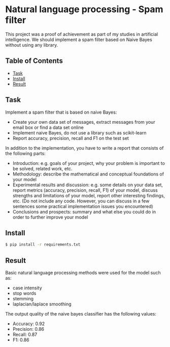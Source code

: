 # Natural language processing - Spam filter

This project was a proof of achievement as part of my studies in artificial intelligence. We should implement a spam
filter based on Naive Bayes without using any library.

## Table of Contents

- [Task](#task)
- [Install](#install)
- [Result](#result)

## Task

Implement a spam filter that is based on naive Bayes:

- Create your own data set of messages, extract messages from your email box or find a data set online
- Implement naive Bayes, do not use a library such as scikit-learn
- Report accuracy, precision, recall and F1 on the test set

In addition to the implementation, you have to write a report that consists of the following parts:

- Introduction: e.g. goals of your project, why your problem is important to be solved, related work, etc.
- Methodology: describe the mathematical and conceptual foundations of your model
- Experimental results and discussion: e.g. some details on your data set, report metrics (accuracy, precision, recall,
  F1) of your model, discuss strengths and limitations of your model, report other interesting findings, etc. (Do not
  include any code. However, you can discuss in a few sentences some practical implementation issues you encountered)
- Conclusions and prospects: summary and what else you could do in order to further improve your model

## Install

```sh
$ pip install -r requirements.txt
```

## Result

Basic natural language processing methods were used for the model such as:

- case intensity 
- stop words
- stemming
- laplacian/laplace smoothing


The output quality of the naive bayes classifier has the following values:

- Accuracy: 0.92
- Precision: 0.86
- Recall: 0.87
- F1: 0.86